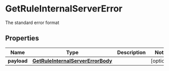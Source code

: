 

# GetRuleInternalServerError

The standard error format

## Properties

Name | Type | Description | Notes
------------ | ------------- | ------------- | -------------
**payload** | [**GetRuleInternalServerErrorBody**](GetRuleInternalServerErrorBody.md) |  |  [optional]



